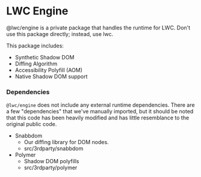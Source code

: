 # LWC Engine

@lwc/engine is a private package that handles the runtime for LWC. Don't use this package directly; instead, use lwc.

This package includes:

-   Synthetic Shadow DOM
-   Diffing Algorithm
-   Accessibility Polyfill (AOM)
-   Native Shadow DOM support

### Dependencies

`@lwc/engine` does not include any external runtime dependencies. There are a few "dependencies" that we've manually imported, but it should be noted that this code has been heavily modified and has little resemblance to the original public code.

-   Snabbdom
    -   Our diffing library for DOM nodes.
    -   src/3rdparty/snabbdom
-   Polymer
    -   Shadow DOM polyfills
    -   src/3rdparty/polymer
